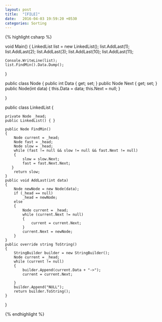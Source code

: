 ```yaml
---
layout: post
title:  "[FILE]"
date:   2016-04-03 19:59:20 +0530
categories: Sorting
---
```


{% highlight csharp %}

void Main()
{
	LinkedList list = new LinkedList();
	list.AddLast(1);
	list.AddLast(2);
	list.AddLast(3);
	list.AddLast(10);
	list.AddLast(11);
	

	Console.WriteLine(list);
	list.FindMin().Data.Dump();
}

public class Node
{
	public int Data { get; set; }
	public Node Next { get; set; }
	public Node(int data)
	{
		this.Data = data;
		this.Next = null;
	}

}

public class LinkedList
{

	private Node _head;
	public LinkedList() { }

	public Node FindMin()
	{
		Node current = _head;
		Node fast = _head;
		Node slow = _head;
		while (fast != null && slow != null && fast.Next != null)
		{
			slow = slow.Next;
			fast = fast.Next.Next;
       }
		return slow;
	}
	public void AddLast(int data)
	{
		Node newNode = new Node(data);
		if (_head == null)
			_head = newNode;
		else
		{
			Node current = _head;
			while (current.Next != null)
			{
				current = current.Next;
			}
			current.Next = newNode;
		}
	}
	public override string ToString()
	{
		StringBuilder builder = new StringBuilder();
		Node current = _head;
		while (current != null)
		{
			builder.Append(current.Data + "->");
			current = current.Next;

		}
		builder.Append("NULL");
		return builder.ToString();
	}

}

{% endhighlight %}